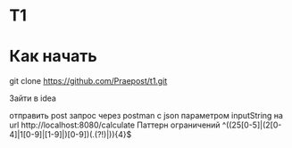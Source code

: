 # T1
# Как начать

git clone https://github.com/Praepost/t1.git

Зайти в idea

отправить post запрос через postman с json параметром inputString на url http://localhost:8080/calculate
Паттерн ограничений ^((25[0-5]|(2[0-4]|1[0-9]|[1-9]|)[0-9])(\.(?!$)|$)){4}$
